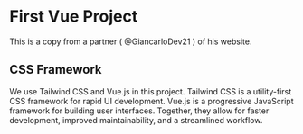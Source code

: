 # First Vue Project

This is a copy from a partner ( @GiancarloDev21 ) of his website.


## CSS Framework        

We use Tailwind CSS and Vue.js in this project. Tailwind CSS is a utility-first CSS framework for rapid UI development. Vue.js is a progressive JavaScript framework for building user interfaces. Together, they allow for faster development, improved maintainability, and a streamlined workflow.     

